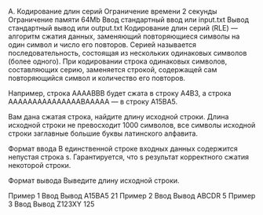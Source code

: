 A. Кодирование длин серий
Ограничение времени	2 секунды
Ограничение памяти	64Mb
Ввод	стандартный ввод или input.txt
Вывод	стандартный вывод или output.txt
Кодирование длин серий (RLE) — алгоритм сжатия данных, заменяющий повторяющиеся символы на один символ и число его повторов. Серией называется последовательность, состоящая из нескольких одинаковых символов (более одного). При кодировании строка одинаковых символов, составляющих серию, заменяется строкой, содержащей сам повторяющийся символ и количество его повторов.

Например, строка AAAABBB будет сжата в строку A4B3, а строка AAAAAAAAAAAAAAABAAAAA — в строку A15BA5.

Вам дана сжатая строка, найдите длину исходной строки. Длина исходной строки не превосходит 1000 символов, все символы исходной строки заглавные большие буквы латинского алфавита.

Формат ввода
В единственной строке входных данных содержится непустая строка s. Гарантируется, что s результат корректного сжатия некоторой строки.

Формат вывода
Выведите длину исходной строки.

Пример 1
Ввод	Вывод
A15BA5
21
Пример 2
Ввод	Вывод
ABCDR
5
Пример 3
Ввод	Вывод
Z123XY
125
